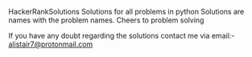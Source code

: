 HackerRankSolutions
Solutions for all problems in python
Solutions are names with the problem names.
Cheers to problem solving


If you have any doubt regarding the solutions
contact me via email:- alistair7@protonmail.com

